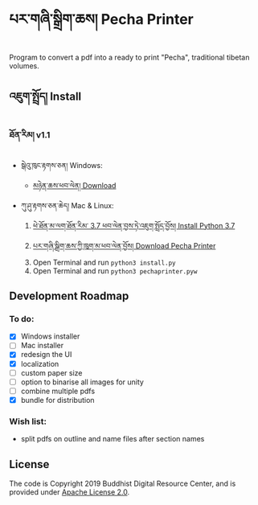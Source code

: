 # པར་གཞི་སྒྲིག་ཆས། Pecha Printer
Program to convert a pdf into a ready to print "Pecha", traditional tibetan volumes.

## འཇུག་སྤྲོད། Install
### ཐོན་རིམ། v1.1

* སྒེའུ་ཁུང་རྟགས་ཅན། Windows:
    - [མཉེན་ཆས་ཕབ་ལེན། Download](https://github.com/buda-base/pecha-printer/releases/download/v1.1/PechaPrinter_1.1.exe)
* ཀུ་ཤུ་རྟགས་ཅན་ཆེད། Mac & Linux:
    1. [ཕེ་ཐོན་མ་ལག་ཐོན་རིམ་ 3.7 ཕབ་ལེན་བྱས་ཏེ་འཇུག་སྤྲོད་བྱོས། Install Python 3.7](https://www.saintlad.com/install-python-3-on-mac/)
    2. [པར་གཞི་སྒྲིག་ཆས་ཀྱི་ཁུག་མ་ཕབ་ལེན་བྱོས། Download Pecha Printer](https://github.com/buda-base/pecha-printer/archive/master.zip)
    3. Open Terminal and run `python3 install.py`
    4. Open Terminal and run `python3 pechaprinter.pyw`
  
## Development Roadmap
### To do:
- [x] Windows installer
- [ ] Mac installer
- [x] redesign the UI
- [x] localization
- [ ] custom paper size
- [ ] option to binarise all images for unity
- [ ] combine multiple pdfs
- [x] bundle for distribution

### Wish list:
- split pdfs on outline and name files after section names

## License

The code is Copyright 2019 Buddhist Digital Resource Center, and is provided under [Apache License 2.0](LICENSE).
